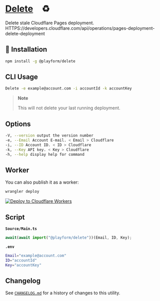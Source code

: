 # [Delete] ♻️

Delete stale Cloudflare Pages deployment. \
HTTPS://developers.cloudflare.com/api/operations/pages-deployment-delete-deployment

## 🚀 Installation

```sh
npm install -g @playform/delete
```

## CLI Usage

```sh
Delete -e example@account.com -i accountId -k accountKey
```

> **Note**
>
> This will not delete your last running deployment.

## Options

```sh
-V, --version output the version number
-e, --Email Account E-mail. < Email > Cloudflare
-i, --ID Account ID. < ID > Cloudflare
-k, --Key API key. < Key > Cloudflare
-h, --help display help for command
```

## Worker

You can also publish it as a worker:

```sh
wrangler deploy
```

[![Deploy to Cloudflare Workers](https://deploy.workers.cloudflare.com/button)](https://deploy.workers.cloudflare.com/?url=HTTPS://github.com/PlayForm/Delete)

## Script

**`Source/Main.ts`**

```ts
await(await import("@playform/delete"))(Email, ID, Key);
```

**`.env`**

```sh
Email="example@account.com"
ID="accountId"
Key="accountKey"
```

## Changelog

See [`CHANGELOG.md`](CHANGELOG.md) for a history of changes to this utility.

[Delete]: HTTPS://NPMJS.Org/@playform/delete
